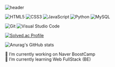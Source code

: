 
![header](https://capsule-render.vercel.app/api?type=shark&color=6AD8F7&height=300&section=header&text=Hello&fontSize=90)

![HTML5](https://img.shields.io/badge/HTML5-E34F26.svg?&style=for-the-badge&logo=HTML5&logoColor=white)
![CSS3](https://img.shields.io/badge/CSS3-1572B6.svg?&style=for-the-badge&logo=CSS3&logoColor=white)
![JavaScript](https://img.shields.io/badge/JavaScript-F7DF1E.svg?&style=for-the-badge&logo=JavaScript&logoColor=white)
![Python](https://img.shields.io/badge/Python-3776AB.svg?&style=for-the-badge&logo=Python&logoColor=white)
![MySQL](https://img.shields.io/badge/MySQL-4479A1.svg?&style=for-the-badge&logo=MySQL&logoColor=white)

![Git](https://img.shields.io/badge/Git-F05032.svg?&style=for-the-badge&logo=Git&logoColor=white)
![Visual Studio Code](https://img.shields.io/badge/Visual%20Studio%20Code-007ACC.svg?&style=for-the-badge&logo=Visual%20Studio%20Code&logoColor=white)

[![Solved.ac Profile](http://mazassumnida.wtf/api/v2/generate_badge?boj=leegh963)](https://solved.ac/leegh963/)

![Anurag's GitHub stats](https://github-readme-stats.vercel.app/api?username=namewhat99&show_icons=true&theme=radical)

<p>🔭 I’m currently working on Naver BoostCamp <br>
  🌱 I’m currently learning Web FullStack (BE)</p>
